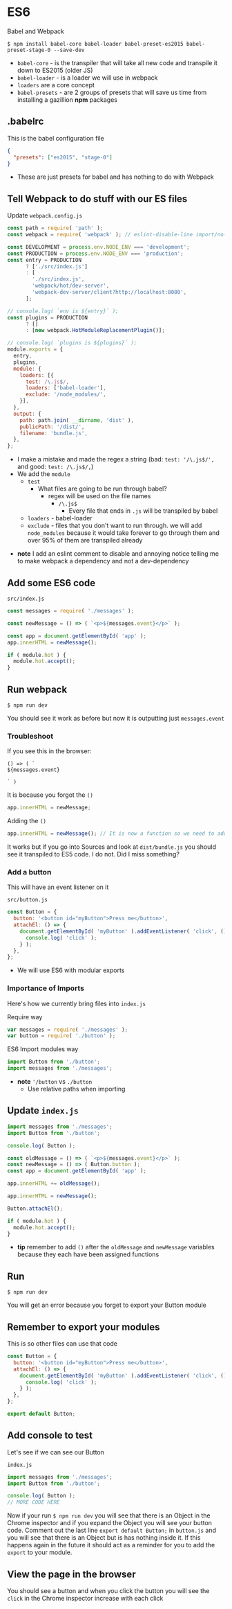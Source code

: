 # ES6
Babel and Webpack

`$ npm install babel-core babel-loader babel-preset-es2015 babel-preset-stage-0 --save-dev`

* `babel-core` - is the transpiler that will take all new code and transpile it down to ES2015 (older JS)
* `babel-loader` - is a loader we will use in webpack
* `loaders` are a core concept
* `babel-presets` - are 2 groups of presets that will save us time from installing a gazillion **npm** packages

## .babelrc
This is the babel configuration file

```json
{
  "presets": ["es2015", "stage-0"]
}
```

* These are just presets for babel and has nothing to do with Webpack

## Tell Webpack to do stuff with our ES files

Update `webpack.config.js`

```js
const path = require( 'path' );
const webpack = require( 'webpack' ); // eslint-disable-line import/no-extraneous-dependencies

const DEVELOPMENT = process.env.NODE_ENV === 'development';
const PRODUCTION = process.env.NODE_ENV === 'production';
const entry = PRODUCTION
      ? ['./src/index.js']
      : [
        './src/index.js',
        'webpack/hot/dev-server',
        'webpack-dev-server/client?http://localhost:8080',
      ];

// console.log( `env is ${entry}` );
const plugins = PRODUCTION
      ? []
      : [new webpack.HotModuleReplacementPlugin()];

// console.log( `plugins is ${plugins}` );
module.exports = {
  entry,
  plugins,
  module: {
    loaders: [{
      test: /\.js$/,
      loaders: ['babel-loader'],
      exclude: '/node_modules/',
    }],
  },
  output: {
    path: path.join( __dirname, 'dist' ),
    publicPath: '/dist/',
    filename: 'bundle.js',
  },
};
```

* I make a mistake and made the regex a string (bad: `test: '/\.js$/',` and good: `test: /\.js$/,`)
* We add the `module`
    - `test`
        + What files are going to be run through babel?
            * regex will be used on the file names
                - `/\.js$`
                    + Every file that ends in `.js` will be transpiled by babel
    - `loaders` - babel-loader
    - `exclude` - files that you don't want to run through. we will add `node_modules` because it would take forever to go through them and over 95% of them are transpiled already
+ **note** I add an eslint comment to disable and annoying notice telling me to make webpack a dependency and not a dev-dependency

## Add some ES6 code
`src/index.js`

```js
const messages = require( './messages' );

const newMessage = () => ( `<p>${messages.event}</p>` );

const app = document.getElementById( 'app' );
app.innerHTML = newMessage();

if ( module.hot ) {
  module.hot.accept();
}
```

## Run webpack
`$ npm run dev`

You should see it work as before but now it is outputting just `messages.event`

### Troubleshoot
If you see this in the browser:

```
() => ( `
${messages.event}

` )
```

It is because you forgot the `()`

```js
app.innerHTML = newMessage;
```

Adding the `()`

```js
app.innerHTML = newMessage(); // It is now a function so we need to add the parenthesees
```

It works but if you go into Sources and look at `dist/bundle.js` you should see it transpiled to ES5 code. I do not. Did I miss something?

### Add a button
This will have an event listener on it

`src/button.js`

```js
const Button = {
  button: '<button id="myButton">Press me</button>',
  attachEl: () => {
    document.getElementById( 'myButton' ).addEventListener( 'click', () => {
      console.log( 'click' );
    } );
  },
};
```

* We will use ES6 with modular exports

### Importance of Imports

Here's how we currently bring files into `index.js`

Require way

```js
var messages = require( './messages' );
var button = require( './button' );
```

ES6 Import modules way

```js
import Button from './button';
import messages from './messages';
```

* **note** `'/button` vs `./button`
  - Use relative paths when importing

## Update `index.js`

```js
import messages from './messages';
import Button from './button';

console.log( Button );

const oldMessage = () => ( `<p>${messages.event}</p>` );
const newMessage = () => ( Button.button );
const app = document.getElementById( 'app' );

app.innerHTML += oldMessage();

app.innerHTML = newMessage();

Button.attachEl();

if ( module.hot ) {
  module.hot.accept();
}
```

* **tip** remember to add `()` after the `oldMessage` and `newMessage` variables because they each have been assigned functions

## Run
`$ npm run dev`

You will get an error because you forget to export your Button module

## Remember to export your modules
This is so other files can use that code

```js
const Button = {
  button: '<button id="myButton">Press me</button>',
  attachEl: () => {
    document.getElementById( 'myButton' ).addEventListener( 'click', () => {
      console.log( 'click' );
    } );
  },
};

export default Button;
```

## Add console to test
Let's see if we can see our Button

`index.js`

```js
import messages from './messages';
import Button from './button';

console.log( Button );
// MORE CODE HERE
```

Now if your run `$ npm run dev` you will see that there is an Object in the Chrome inspector and if you expand the Object you will see your button code. Comment out the last line `export default Button;` in `button.js` and you will see that there is an Object but is has nothing inside it. If this happens again in the future it should act as a reminder for you to add the `export` to your module.

## View the page in the browser
You should see a button and when you click the button you will see the `click` in the Chrome inspector increase with each click

